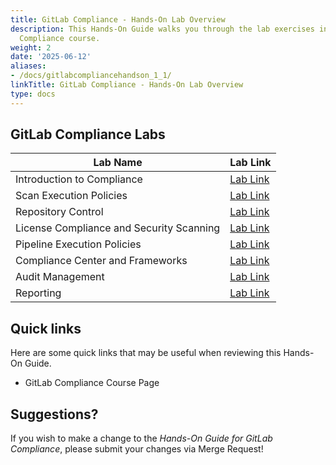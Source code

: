```yaml
---
title: GitLab Compliance - Hands-On Lab Overview
description: This Hands-On Guide walks you through the lab exercises in the GitLab
  Compliance course.
weight: 2
date: '2025-06-12'
aliases:
- /docs/gitlabcompliancehandson_1_1/
linkTitle: GitLab Compliance - Hands-On Lab Overview
type: docs
---
```


## GitLab Compliance Labs

| Lab Name |  Lab Link |
|-----------|------------|
| Introduction to Compliance | [Lab Link](/handbook/customer-success/professional-services-engineering/education-services/ilt-labs/gitlabcompliancehandson1) |
| Scan Execution Policies | [Lab Link](/handbook/customer-success/professional-services-engineering/education-services/ilt-labs/gitlabcompliancehandson2)|
| Repository Control | [Lab Link](/handbook/customer-success/professional-services-engineering/education-services/ilt-labs/gitlabcompliancehandson3) |
| License Compliance and Security Scanning | [Lab Link](/handbook/customer-success/professional-services-engineering/education-services/ilt-labs/gitlabcompliancehandson4) |
| Pipeline Execution Policies | [Lab Link](/handbook/customer-success/professional-services-engineering/education-services/ilt-labs/gitlabcompliancehandson5) |
| Compliance Center and Frameworks | [Lab Link](/handbook/customer-success/professional-services-engineering/education-services/ilt-labs/gitlabcompliancehandson6) |
| Audit Management | [Lab Link](/handbook/customer-success/professional-services-engineering/education-services/ilt-labs/gitlabcompliancehandson7) | 
| Reporting | [Lab Link](/handbook/customer-success/professional-services-engineering/education-services/ilt-labs/gitlabcompliancehandson8) |

## Quick links

Here are some quick links that may be useful when reviewing this Hands-On Guide.

* GitLab Compliance Course Page

## Suggestions?

If you wish to make a change to the *Hands-On Guide for GitLab Compliance*, please submit your changes via Merge Request!
